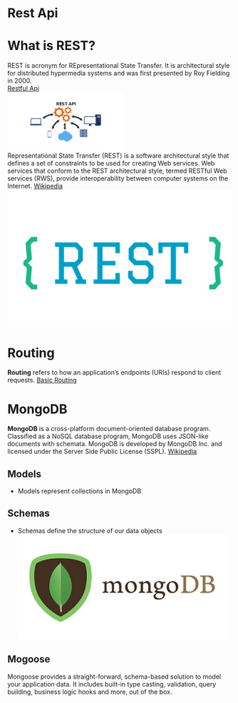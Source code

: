 # Rest Api

# What is REST? </br>
REST is acronym for REpresentational State Transfer. It is architectural style for distributed hypermedia systems and was first presented by Roy Fielding in 2000. </br>
[Restful Api](https://restfulapi.net/)</br>
![Rest](https://github.com/musikito/REST_API/blob/master/img/Rest-API.png)</br>
Representational State Transfer (REST) is a software architectural style that defines a set of constraints to be used for creating Web services. Web services that conform to the REST architectural style, termed RESTful Web services (RWS), provide interoperability between computer systems on the Internet.
[Wikipedia](https://en.wikipedia.org/wiki/Representational_state_transfer)</br>
![Rest](https://github.com/musikito/REST_API/blob/master/img/rest.png)</br>

# Routing 
**Routing** refers to how an application’s endpoints (URIs) respond to client requests. 
[Basic Routing](https://expressjs.com/en/starter/basic-routing.html)</br>

# MongoDB
**MongoDB** is a cross-platform document-oriented database program. Classified as a NoSQL database program, MongoDB uses JSON-like documents with schemata. MongoDB is developed by MongoDB Inc. and licensed under the Server Side Public License (SSPL).
[Wikipedia](https://en.wikipedia.org/wiki/MongoDB)
## Models
* Models represent collections in MongoDB</br>
## Schemas
* Schemas define the structure of our data objects</br>
![MongoDB](https://github.com/musikito/REST_API/blob/master/img/mongo-db-logo.png)
## Mogoose
Mongoose provides a straight-forward, schema-based solution to model your application data. It includes built-in type casting, validation, query building, business logic hooks and more, out of the box.







